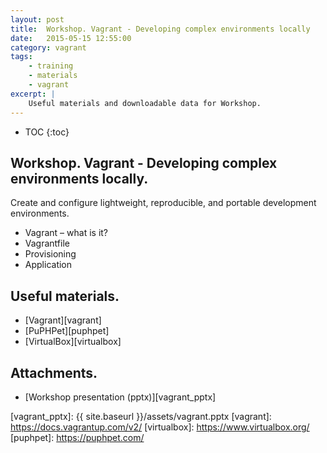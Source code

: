 ```yaml
---
layout: post
title:  Workshop. Vagrant - Developing complex environments locally
date:   2015-05-15 12:55:00
category: vagrant
tags:
    - training
    - materials
    - vagrant
excerpt: |
    Useful materials and downloadable data for Workshop.
---
```

* TOC
{:toc}

## Workshop. Vagrant - Developing complex environments locally.

Create and configure lightweight, reproducible, and portable development environments.

* Vagrant – what is it?
* Vagrantfile
* Provisioning
* Application

## Useful materials.

* [Vagrant][vagrant]
* [PuPHPet][puphpet]
* [VirtualBox][virtualbox]

## Attachments.

* [Workshop presentation (pptx)][vagrant_pptx]

[vagrant_pptx]:     {{ site.baseurl }}/assets/vagrant.pptx
[vagrant]:          https://docs.vagrantup.com/v2/
[virtualbox]:       https://www.virtualbox.org/
[puphpet]:          https://puphpet.com/